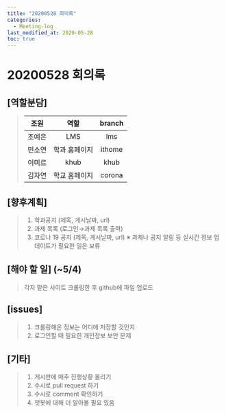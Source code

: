 ```yaml
---
title: "20200528 회의록"
categories:
  - Meeting-log
last_modified_at: 2020-05-28
toc: true
---
```


# 20200528 회의록

## [역할분담]

> | 조원 | 역할 | branch |
> | --- | :---: | :---: |
> | 조예은 | LMS | lms |
> | 민소연 | 학과 홈페이지 | ithome |
> | 이미르 | khub | khub |
> | 김자연 | 학교 홈페이지 | corona |

## [향후계획]

> 1. 학과공지 (제목, 게시날짜, url)
> 2. 과제 목록 (로그인→과제 목록 출력)
> 3. 코로나 19 공지 (제목, 게시날짜, url)
> ※ 과제나 공지 알림 등 실시간 정보 업데이트가 필요한 일은 보류
  
  
## [해야 할 일] (~5/4)
> 각자 맡은 사이트 크롤링한 후 github에 파일 업로드
  
  
## [issues]
> 1. 크롤링해온 정보는 어디에 저장할 것인지
> 2. 로그인할 때 필요한 개인정보 보안 문제
  
  
## [기타]
> 1. 게시판에 매주 진행상황 올리기
> 2. 수시로 pull request 하기
> 3. 수시로 comment 확인하기
> 4. 챗봇에 대해 더 알아볼 필요 있음
